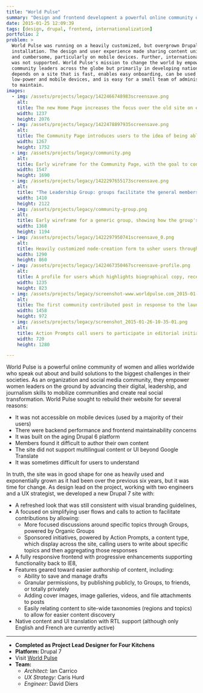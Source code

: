 ```yaml
---
title: "World Pulse"
summary: "Design and frontend development a powerful online community of women and allies building solutions to today’s biggest challenges."
date: 2015-01-25 12:09:39
tags: [design, drupal, frontend, internationalization]
portfolio: 2
problem: >
  World Pulse was running on a heavily customized, but overgrown Drupal 6
  installation. The design and user experience made sharing content unintuitive
  and cumbersome, particularly on mobile devices. Further, internationalization
  was not supported. World Pulse's mission to change the world by empowering
  community leaders across the globe but primarily in developing nations
  depends on a site that is fast, enables easy onboarding, can be used on
  low-power and mobile devices, and is easy for a small team of administrators
  to maintain.
images:
  - img: /assets/projects/legacy/1422466748983screensave.png
    alt:
    title: The new Home Page increases the focus over the old site on explaining what World Pulse is to new traffic.
    width: 1237
    height: 2076
  - img: /assets/projects/legacy/1422478897935screensave.png
    alt:
    title: The Community Page introduces users to the idea of being able to join/participate publicly and read what others have shared.
    width: 1267
    height: 1752
  - img: /assets/projects/legacy/community.png
    alt:
    title: Early wireframe for the Community Page, with the goal to convert curious new visitors into contributing members by showing them active discussion areas and new content.
    width: 1547
    height: 1690
  - img: /assets/projects/legacy/1422297655173screensave.png
    alt:
    title: "The Leadership Group: groups facilitate the general membership to discuss a particular topic."
    width: 1410
    height: 2122
  - img: /assets/projects/legacy/community-group.png
    alt:
    title: Early wireframe for a generic group, showing how the group's home page is a nexus for not only recent content, but also highlight specific content and the moderators who serve the group.
    width: 1368
    height: 1194
  - img: /assets/projects/legacy/1422297950741screensave_0.png
    alt:
    title: Heavily customized node-creation form to usher users through creating a post more easily than through a standard Drupal administration theme.
    width: 1290
    height: 860
  - img: /assets/projects/legacy/1422467350467screensave-profile.png
    alt:
    title: A profile for users which highlights biographical copy, recent contributions and connections, and any participation badges earned.
    width: 1235
    height: 823
  - img: /assets/projects/legacy/screenshot-www.worldpulse.com_2015-01-26_10-28-52_0.png
    alt:
    title: The first community contributed post in response to the launch of the new site. This is her first post since 2012.
    width: 1458
    height: 972
  - img: /assets/projects/legacy/screenshot_2015-01-26-10-35-01.png
    alt:
    title: Action Prompts call users to participate in editorial initiatives to write about a particular prompt, then aggregate responses
    width: 720
    height: 1280

---
```


World Pulse is a powerful online community of women and allies worldwide who speak out about and build solutions to the biggest challenges in their societies. As an organization and social media community, they empower women leaders on the ground by advancing their digital, leadership, and journalism skills to mobilize communities and create real social transformation. World Pulse sought to rebuild their website for several reasons:

- It was not accessible on mobile devices (used by a majority of their users)
- There were backend performance and frontend maintainability concerns
- It was built on the aging Drupal 6 platform
- Members found it difficult to author their own content
- The site did not support multilingual content or UI beyond Google Translate
- It was sometimes difficult for users to understand

In truth, the site was in good shape for one as heavily used and exponentially grown as it had been over the previous six years, but it was time for change. As design lead on the project, working with two engineers and a UX strategist, we developed a new Drupal 7 site with:

- A refreshed look that was still consistent with visual branding guidelines,
- A focused on simplifying user flows and calls to action to facilitate contributions by allowing:
  - More focused discussions around specific topics through Groups, powered by Organic Groups
  - Sponsored initiatives, powered by Action Prompts, a content type, which display across the site, calling users to write about specific topics and then aggregating those responses
- A fully responsive frontend with progressive enhancements supporting functionality back to IE8,
- Features geared toward easier authorship of content, including:
  - Ability to save and manage drafts
  - Granular permissions, by publishing publicly, to Groups, to friends, or totally privately
  - Adding cover images, image galleries, videos, and file attachments to posts
  - Easily relating content to site-wide taxonomies (regions and topics) to allow for easier content discovery
- Native content and UI translation with RTL support (although only English and French are currently active)

---

- **Completed as Project Lead Designer for Four Kitchens**
- **Platform:** Drupal 7
- Visit [World Pulse](http://www.worldpulse.com)
- **Team:**
  - _Architect:_ Ian Carrico
  - _UX Strategy:_ Caris Hurd
  - _Engineer:_ David Diers
